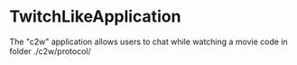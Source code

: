 # TwitchLikeApplication
The "c2w" application allows users to chat while watching a movie
code in folder ./c2w/protocol/

